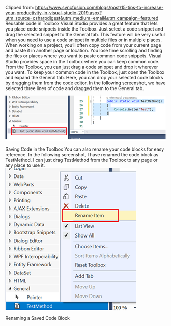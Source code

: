 Clipped from: https://www.syncfusion.com/blogs/post/15-tips-to-increase-your-productivity-in-visual-studio-2019.aspx?utm_source=csharpdigest&utm_medium=email&utm_campaign=featured
Reusable code in Toolbox
Visual Studio provides a great feature that lets you place code snippets inside the Toolbox. Just select a code snippet and drag the selected snippet to the General tab.
This feature will be very useful when you need to use a code snippet in multiple files or in multiple places. When working on a project, you’ll often copy code from your current page and paste it in another page or location. You lose time scrolling and finding the files or places where you want to paste common code snippets.
Visual Studio provides space in the Toolbox where you can keep common code. From the Toolbox, you can just drag a code snippet and drop it wherever you want.
To keep your common code in the Toolbox, just open the Toolbox and expand the General tab. Here, you can drop your selected code blocks by dragging them from the code editor. In the following screenshot, we have selected three lines of code and dragged them to the General tab.

![4385568dc199a7234ac1c4df82b0c67d.png](..\images\4385568dc199a7234ac1c4df82b0c67d.png)


Saving Code in the Toolbox
You can also rename your code blocks for easy reference. In the following 
screenshot, I have renamed the code block as TestMethod. I can just drag TestMethod from the Toolbox to any page or any place to use it.
![7b4c3e6314f48b35d384f87964e48608.png](..\images\7b4c3e6314f48b35d384f87964e48608.png)

Renaming a Saved Code Block
